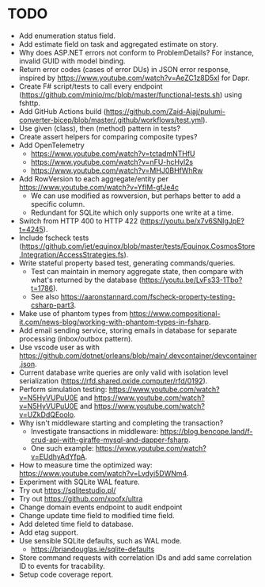 # TODO

- Add enumeration status field.
- Add estimate field on task and aggregated estimate on story.
- Why does ASP.NET errors not conform to ProblemDetails? For instance, invalid GUID with model binding.
- Return error codes (cases of error DUs) in JSON error response, inspired by https://www.youtube.com/watch?v=AeZC1z8D5xI for Dapr.
- Create F# script/tests to call every endpoint (https://github.com/minio/mc/blob/master/functional-tests.sh) using fshttp.
- Add GitHub Actions build (https://github.com/Zaid-Ajaj/pulumi-converter-bicep/blob/master/.github/workflows/test.yml).
- Use given (class), then (method) pattern in tests?
- Create assert helpers for comparing composite types?
- Add OpenTelemetry
  - https://www.youtube.com/watch?v=tctadmNTHfU
  - https://www.youtube.com/watch?v=nFU-hcHyl2s
  - https://www.youtube.com/watch?v=MHJ0BHfWhRw
- Add RowVersion to each aggregate/entity per https://www.youtube.com/watch?v=YfIM-gfJe4c
  - We can use modified as rowversion, but perhaps better to add a specific column.
  - Redundant for SQLite which only supports one write at a time.
- Switch from HTTP 400 to HTTP 422 (https://youtu.be/x7v6SNIgJpE?t=4245).
- Include fscheck tests (https://github.com/jet/equinox/blob/master/tests/Equinox.CosmosStore.Integration/AccessStrategies.fs).
- Write stateful property based test, generating commands/queries.
  - Test can maintain in memory aggregate state, then compare with what's returned by the database (https://youtu.be/LvFs33-1Tbo?t=1786).
  - See also https://aaronstannard.com/fscheck-property-testing-csharp-part3.
- Make use of phantom types from https://www.compositional-it.com/news-blog/working-with-phantom-types-in-fsharp.
- Add email sending service, storing emails in database for separate processing (inbox/outbox pattern).
- Use vscode user as with https://github.com/dotnet/orleans/blob/main/.devcontainer/devcontainer.json.
- Current database write queries are only valid with isolation level serialization (https://rfd.shared.oxide.computer/rfd/0192).
- Perform simulation testing: https://www.youtube.com/watch?v=N5HyVUPuU0E and https://www.youtube.com/watch?v=N5HyVUPuU0E and https://www.youtube.com/watch?v=UZkDdQEoolo.
- Why isn't middleware starting and completing the transaction?
  - Investigate transactions in middleware: https://blog.bencope.land/f-crud-api-with-giraffe-mysql-and-dapper-fsharp.
  - One such example: https://www.youtube.com/watch?v=EUdhyAdYfpA.
- How to measure time the optimized way: https://www.youtube.com/watch?v=Lvdyi5DWNm4.
- Experiment with SQLite WAL feature.
- Try out https://sqlitestudio.pl/
- Try out https://github.com/xoofx/ultra
- Change domain events endpoint to audit endpoint
- Change update time field to modified time field.
- Add deleted time field to database.
- Add etag support.
- Use sensible SQLite defaults, such as WAL mode.
  - https://briandouglas.ie/sqlite-defaults
- Store command requests with correlation IDs and add same correlation ID to events for tracability.
- Setup code coverage report.
